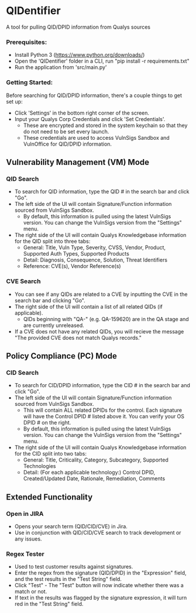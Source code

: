 # QIDentifier
A tool for pulling QID/DPID information from Qualys sources

### Prerequisites:
* Install Python 3 (https://www.python.org/downloads/)
* Open the 'QIDentifier' folder in a CLI, run "pip install -r requirements.txt"
* Run the application from 'src/main.py'

### Getting Started:
Before searching for QID/DPID information, there's a couple things to get set up:
* Click 'Settings' in the bottom right corner of the screen.
* Input your Qualys Corp Credentials and click 'Set Credentials'.
  * These are encrypted and stored in the system keychain so that they do not need to be set every launch.
  * These credentials are used to access VulnSigs Sandbox and VulnOffice for QID/DPID information.


## Vulnerability Management (VM) Mode

### QID Search
* To search for QID information, type the QID # in the search bar and click "Go".
* The left side of the UI will contain Signature/Function information sourced from VulnSigs Sandbox.
  * By default, this information is pulled using the latest VulnSigs version. You can change the VulnSigs version from the "Settings" menu.
* The right side of the UI will contain Qualys Knowledgebase information for the QID split into three tabs:
  * General: Title, Vuln Type, Severity, CVSS, Vendor, Product, Supported Auth Types, Supported Products
  * Detail: Diagnosis, Consequence, Solution, Threat Identifiers
  * Reference: CVE(s), Vendor Reference(s)

### CVE Search
* You can see if any QIDs are related to a CVE by inputting the CVE in the search bar and clicking "Go".
* The right side of the UI will contain a list of all related QIDs (if applicable).
  * QIDs beginning with "QA-" (e.g. QA-159620) are in the QA stage and are currently unreleased.
* If a CVE does not have any related QIDs, you will recieve the message "The provided CVE does not match Qualys records."


## Policy Compliance (PC) Mode

### CID Search
* To search for CID/DPID information, type the CID # in the search bar and click "Go".
* The left side of the UI will contain Signature/Function information sourced from VulnSigs Sandbox.
  * This will contain ALL related DPIDs for the control. Each signature will have the Control DPID # listed above it. You can verify your OS DPID # on the right.
  * By default, this information is pulled using the latest VulnSigs version. You can change the VulnSigs version from the "Settings" menu.
* The right side of the UI will contain Qualys Knowledgebase information for the CID split into two tabs:
  * General: Title, Criticality, Category, Subcategory, Supported Technologies
  * Detail: (For each applicable technology:) Control DPID, Created/Updated Date, Rationale, Remediation, Comments


## Extended Functionality

### Open in JIRA
* Opens your search term (QID/CID/CVE) in Jira.
* Use in conjunction with QID/CID/CVE search to track development or any issues.

### Regex Tester
* Used to test customer results against signatures.
* Enter the regex from the signature (QID/DPID) in the "Expression" field, and the test results in the "Test String" field.
* Click "Test" - The "Test" button will now indicate whether there was a match or not.
* If text in the results was flagged by the signature expression, it will turn red in the "Test String" field.
